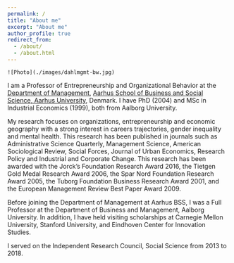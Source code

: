 ```yaml
---
permalink: /
title: "About me"
excerpt: "About me"
author_profile: true
redirect_from: 
  - /about/
  - /about.html
---
```


```
![Photo](./images/dahlmgmt-bw.jpg)
```

I am a Professor of Entrepreneurship and Organizational Behavior at the [Department of Management](https://mgmt.au.dk), [Aarhus School of Business and Social Science, Aarhus University](https://bss.au.dk), Denmark. I have PhD (2004) and MSc in Industrial Economics (1999), both from Aalborg University. 

My research focuses on organizations, entrepreneurship and economic geography with a strong interest in careers trajectories, gender inequality and mental health. This research has been published in journals such as Administrative Science Quarterly, Management Science, American Sociological Review, Social Forces, Journal of Urban Economics, Research Policy and Industrial and Corporate Change. This research has been awarded with the Jorck’s Foundation Research Award 2016, the Tietgen Gold Medal Research Award 2006, the Spar Nord Foundation Research Award 2005, the Tuborg Foundation Business Research Award 2001, and the European Management Review Best Paper Award 2009. 

Before joining the Department of Management at Aarhus BSS, I was a Full Professor at the Department of Business and Management, Aalborg University. In addition, I have held visiting scholarships at Carnegie Mellon University, Stanford University, and Eindhoven Center for Innovation Studies.

I served on the Independent Research Council, Social Science from 2013 to 2018.
